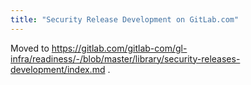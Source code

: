 ```yaml
---
title: "Security Release Development on GitLab.com"
---
```


Moved to https://gitlab.com/gitlab-com/gl-infra/readiness/-/blob/master/library/security-releases-development/index.md .
